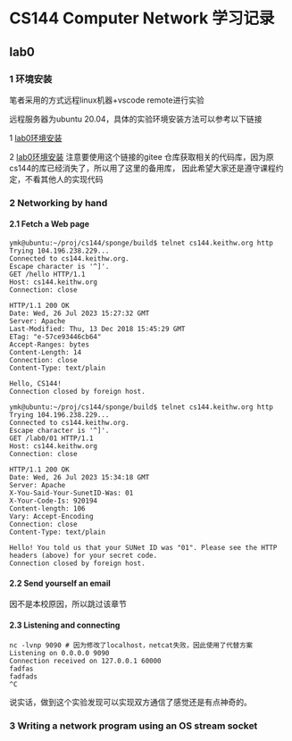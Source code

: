 # CS144 Computer Network 学习记录

## lab0

### 1 环境安装
笔者采用的方式远程linux机器+vscode remote进行实验

远程服务器为ubuntu 20.04，具体的实验环境安装方法可以参考以下链接

1 [lab0环境安装](https://www.misaka-9982.com/2023/02/15/CS144-%E7%8E%AF%E5%A2%83%E9%85%8D%E7%BD%AE/)

2 [lab0环境安装](http://doraemonzzz.com/2021/12/12/2021-12-12-CS144-%E5%AE%9E%E9%AA%8C%E7%8E%AF%E5%A2%83%E9%85%8D%E7%BD%AE/)
注意要使用这个链接的gitee 仓库获取相关的代码库，因为原cs144的库已经消失了，所以用了这里的备用库，
因此希望大家还是遵守课程约定，不看其他人的实现代码

### 2 Networking by hand

#### 2.1 Fetch a Web page
```
ymk@ubuntu:~/proj/cs144/sponge/build$ telnet cs144.keithw.org http
Trying 104.196.238.229...
Connected to cs144.keithw.org.
Escape character is '^]'.
GET /hello HTTP/1.1
Host: cs144.keithw.org
Connection: close

HTTP/1.1 200 OK
Date: Wed, 26 Jul 2023 15:27:32 GMT
Server: Apache
Last-Modified: Thu, 13 Dec 2018 15:45:29 GMT
ETag: "e-57ce93446cb64"
Accept-Ranges: bytes
Content-Length: 14
Connection: close
Content-Type: text/plain

Hello, CS144!
Connection closed by foreign host.

ymk@ubuntu:~/proj/cs144/sponge/build$ telnet cs144.keithw.org http
Trying 104.196.238.229...
Connected to cs144.keithw.org.
Escape character is '^]'.
GET /lab0/01 HTTP/1.1
Host: cs144.keithw.org
Connection: close

HTTP/1.1 200 OK
Date: Wed, 26 Jul 2023 15:34:18 GMT
Server: Apache
X-You-Said-Your-SunetID-Was: 01
X-Your-Code-Is: 920194
Content-length: 106
Vary: Accept-Encoding
Connection: close
Content-Type: text/plain

Hello! You told us that your SUNet ID was "01". Please see the HTTP headers (above) for your secret code.
Connection closed by foreign host.
```

#### 2.2 Send yourself an email
因不是本校原因，所以跳过该章节

#### 2.3 Listening and connecting
```
nc -lvnp 9090 # 因为修改了localhost，netcat失败，因此使用了代替方案
Listening on 0.0.0.0 9090
Connection received on 127.0.0.1 60000
fadfas
fadfads
^C
```
说实话，做到这个实验发现可以实现双方通信了感觉还是有点神奇的。

### 3 Writing a network program using an OS stream socket